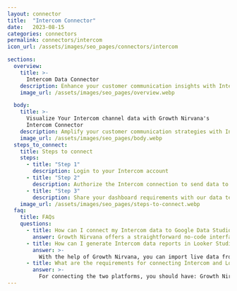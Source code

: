 ```yaml
---
layout: connector
title:  "Intercom Connector"
date:   2023-08-15
categories: connectors
permalink: connectors/intercom
icon_url: /assets/images/seo_pages/connectors/intercom

sections:
  overview:
    title: >-
      Intercom Data Connector
    description: Enhance your customer communication insights with Intercom integration. Seamlessly merge communication data from Intercom with Looker Studio's analytical capabilities, unlocking insights that shape customer interactions, support strategies, and operational excellence.
    image_url: /assets/images/seo_pages/overview.webp

  body:
    title: >-
      Visualize Your Intercom channel data with Growth Nirvana's
      Intercom Connector
    description: Amplify your customer communication strategies with Intercom insights integrated into Looker Studio.
    image_url: /assets/images/seo_pages/body.webp
  steps_to_connect:
    title: Steps to connect
    steps:
      - title: "Step 1"
        description: Login to your Intercom account
      - title: "Step 2"
        description: Authorize the Intercom connection to send data to Growth Nirvana
      - title: "Step 3"
        description: Share your dashboard requirements with our data team. We will build the report for you.
    image_url: /assets/images/seo_pages/steps-to-connect.webp
  faq:
    title: FAQs
    questions:
      - title: How can I connect my Intercom data to Google Data Studio/Looker Studio?
        answer: Growth Nirvana offers a straightforward no-code interface to connect to Intercom data sources.
      - title: How can I generate Intercom data reports in Looker Studio?
        answer: >-
          With the help of Growth Nirvana, you can import live data from Intercom into Looker Studio. These data can be viewed in charts, tables, and dashboards to generate branded reports that can be shared instantly.
      - title: What are the requirements for connecting Intercom and Looker Studio?
        answer: >-
          For connecting the two platforms, you should have: Growth Nirvana Account and Intercom Ads Account
---
```

